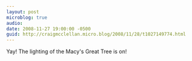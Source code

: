 ```yaml
---
layout: post
microblog: true
audio: 
date: 2008-11-27 19:00:00 -0500
guid: http://craigmcclellan.micro.blog/2008/11/28/t1027149774.html
---
```

Yay! The lighting of the Macy's Great Tree is on!
